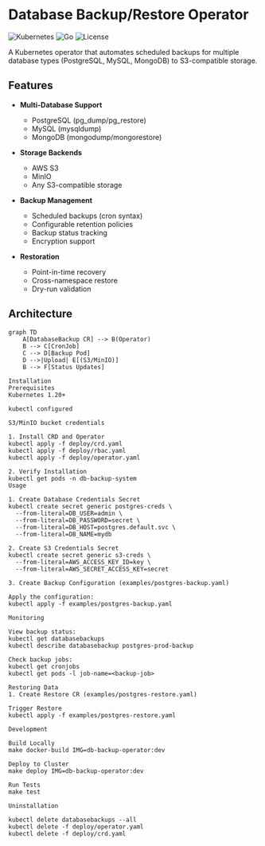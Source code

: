 # Database Backup/Restore Operator

![Kubernetes](https://img.shields.io/badge/Kubernetes-1.20+-326CE5?logo=kubernetes)
![Go](https://img.shields.io/badge/Go-1.19+-00ADD8?logo=go)
![License](https://img.shields.io/badge/License-Apache--2.0-blue)

A Kubernetes operator that automates scheduled backups for multiple database types (PostgreSQL, MySQL, MongoDB) to S3-compatible storage.

## Features

- **Multi-Database Support**
  - PostgreSQL (pg_dump/pg_restore)
  - MySQL (mysqldump)
  - MongoDB (mongodump/mongorestore)
  
- **Storage Backends**
  - AWS S3
  - MinIO
  - Any S3-compatible storage

- **Backup Management**
  - Scheduled backups (cron syntax)
  - Configurable retention policies
  - Backup status tracking
  - Encryption support

- **Restoration**
  - Point-in-time recovery
  - Cross-namespace restore
  - Dry-run validation

## Architecture

```mermaid
graph TD
    A[DatabaseBackup CR] --> B(Operator)
    B --> C[CronJob]
    C --> D[Backup Pod]
    D -->|Upload| E[(S3/MinIO)]
    B --> F[Status Updates]
    
Installation
Prerequisites
Kubernetes 1.20+

kubectl configured

S3/MinIO bucket credentials

1. Install CRD and Operator
kubectl apply -f deploy/crd.yaml
kubectl apply -f deploy/rbac.yaml
kubectl apply -f deploy/operator.yaml

2. Verify Installation
kubectl get pods -n db-backup-system
Usage

1. Create Database Credentials Secret
kubectl create secret generic postgres-creds \
  --from-literal=DB_USER=admin \
  --from-literal=DB_PASSWORD=secret \
  --from-literal=DB_HOST=postgres.default.svc \
  --from-literal=DB_NAME=mydb

2. Create S3 Credentials Secret
kubectl create secret generic s3-creds \
  --from-literal=AWS_ACCESS_KEY_ID=key \
  --from-literal=AWS_SECRET_ACCESS_KEY=secret

3. Create Backup Configuration (examples/postgres-backup.yaml)

Apply the configuration:
kubectl apply -f examples/postgres-backup.yaml

Monitoring

View backup status:
kubectl get databasebackups
kubectl describe databasebackup postgres-prod-backup

Check backup jobs:
kubectl get cronjobs
kubectl get pods -l job-name=<backup-job>

Restoring Data
1. Create Restore CR (examples/postgres-restore.yaml)

Trigger Restore
kubectl apply -f examples/postgres-restore.yaml

Development

Build Locally
make docker-build IMG=db-backup-operator:dev

Deploy to Cluster
make deploy IMG=db-backup-operator:dev

Run Tests
make test

Uninstallation

kubectl delete databasebackups --all
kubectl delete -f deploy/operator.yaml
kubectl delete -f deploy/crd.yaml
